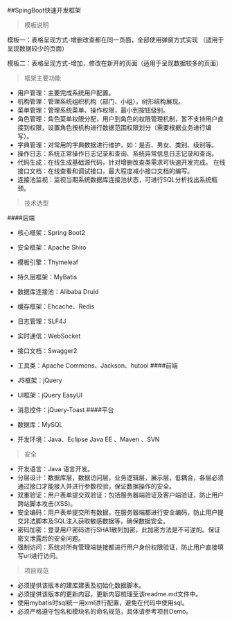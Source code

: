 ##SpingBoot快速开发框架


> 模板说明

模板一：表格呈现方式-增删改查都在同一页面，全部使用弹窗方式实现 （适用于呈现数据较少的页面）

模板二：表格呈现方式-增加，修改在新开的页面（适用于呈现数据较多的页面）



> 框架主要功能

- 用户管理：主要完成系统用户配置。
- 机构管理：管理系统组织机构（部门、小组），树形结构展现。
- 菜单管理：管理系统菜单、操作权限，最小到按钮级别。
- 角色管理：角色菜单权限分配，用户到角色的权限管理机制，暂不支持用户直接到权限，设置角色按机构进行数据范围权限划分（需要根据业务进行编写）。
- 字典管理：对常用的字典数据进行维护，如：是否、男女、类别、级别等。
- 操作日志：系统正常操作日志记录和查询、系统异常信息日志记录和查询。
- 代码生成：在线生成基础源代码，针对增删改查类需求可快速开发完成。 在线接口文档：在线查看和调试接口，最大程度减小接口文档的编写。
- 连接池监视：监视当期系统数据库连接池状态，可进行SQL分析找出系统瓶颈。


> 技术选型

####后端

- 核心框架：Spring Boot2
- 安全框架：Apache Shiro
- 模板引擎：Thymeleaf
- 持久层框架：MyBatis
- 数据库连接池：Alibaba Druid
- 缓存框架：Ehcache、Redis
- 日志管理：SLF4J
- 实时通信：WebSocket
- 接口文档：Swagger2
- 工具类：Apache Commons、Jackson、hutool
####前端

- JS框架：jQuery
- UI框架：jQuery EasyUI
- 消息控件：jQuery-Toast
####平台

- 数据库：MySQL
- 开发环境：Java、Eclipse Java EE 、Maven 、SVN


> 安全

- 开发语言：Java 语言开发。
- 分层设计：数据库层，数据访问层，业务逻辑层，展示层，低耦合，各层必须通过接口才能接入并进行参数校验，保证数据操作的安全。
- 双重验证：用户表单提交双验证：包括服务器端验证及客户端验证，防止用户跨站脚本攻击(XSS)。
- 安全编码：用户表单提交所有数据，在服务器端都进行安全编码，防止用户提交非法脚本及SQL注入获取敏感数据等，确保数据安全。
- 密码加密：登录用户密码进行SHA1散列加密，此加密方法是不可逆的。保证密文泄露后的安全问题。
- 强制访问：系统对所有管理端链接都进行用户身份权限验证，防止用户直接填写url进行访问。

> 项目规范
* 必须提供该版本的建库建表及初始化数据脚本。
* 必须提供该版本的更新内容，更新内容梳理至该readme.md文件中。
* 使用mybatis时sql统一用xml进行配置，避免在代码中使用sql。
* 必须严格遵守包名和模块名的命名规范，具体请参考项目Demo。

